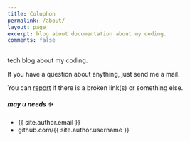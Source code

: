 ```yaml
---
title: Colophon
permalink: /about/
layout: page
excerpt: blog about documentation about my coding.
comments: false
---
```


tech blog about my coding.

If you have a question about anything, just send me a mail.

You can [report](https://github.com/phhbr/phhbr.github.io/issues/new/choose) if there is a broken link(s) or something else.

##### may u needs ✨

- {{ site.author.email }}
- github.com/{{ site.author.username }}

